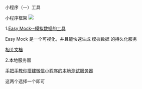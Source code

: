 小程序（一）工具

小程序框架
![](https://ws2.sinaimg.cn/large/006tKfTcly1fpzgdj0d9zj312x2egqep.jpg)

1.[Easy Mock--模拟数据的工具](https://www.easy-mock.com/)

Easy Mock 是一个可视化，并且能快速生成 模拟数据 的持久化服务

[相关文档](https://www.easy-mock.com/docs)

2.本地服务器

[手把手教你搭建微信小程序的本地测试服务器](https://www.jianshu.com/p/61f50ee77dec)

这两个选择一个即可